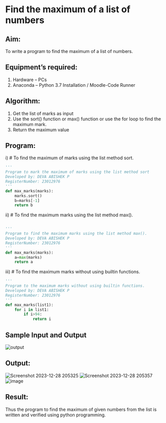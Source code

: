 # Find the maximum of a list of numbers
## Aim:
To write a program to find the maximum of a list of numbers.
## Equipment’s required:
1.	Hardware – PCs
2.	Anaconda – Python 3.7 Installation / Moodle-Code Runner
## Algorithm:
1.	Get the list of marks as input
2.	Use the sort() function or max() function or use the for loop to find the maximum mark.
3.	Return the maximum value
## Program:

i)	# To find the maximum of marks using the list method sort.
```Python
''' 
Program to mark the maximum of marks using the list method sort
Developed by: DEVA ABISHEK P
RegisterNumber: 23012976
'''
def max_marks(marks):
    marks.sort()
    b=marks[-1]
    return b


```

ii)	# To find the maximum marks using the list method max().
```Python

''' 
Program to find the maximum marks using the list method max().
Developed by: DEVA ABISHEK P
RegisterNumber: 23012976
'''
def max_marks(marks):
    a=max(marks)
    return a

```

iii) # To find the maximum marks without using builtin functions.
```Python
''' 
Program to the maximum marks without using builtin functions.
Developed by: DEVA ABISHEK P
RegisterNumber: 23012976
'''
def max_marks(list1):
    for i in list1:
        if i>94:
            return i


```
## Sample Input and Output
![output](./img/max_marks1.jpg) 

## Output:
![Screenshot 2023-12-28 205325](https://github.com/DEVAABISHEK/FindMaximum/assets/150319305/b6a5e908-d967-4828-9aa4-9503ff2b711b)
![Screenshot 2023-12-28 205357](https://github.com/DEVAABISHEK/FindMaximum/assets/150319305/23bd95b2-c1d7-418a-9ca2-4d307550ecab)
![image](https://github.com/DEVAABISHEK/FindMaximum/assets/150319305/58f899e2-f599-4899-9145-fed8ed8c8114)



## Result:
Thus the program to find the maximum of given numbers from the list is written and verified using python programming.
